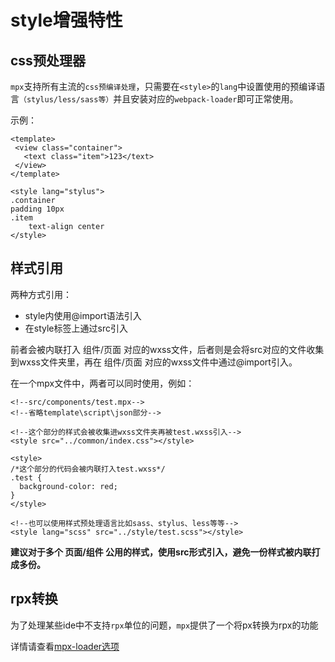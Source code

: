 # style增强特性

## css预处理器
 
`mpx`支持所有主流的`css预编译处理`，只需要在`<style>`的`lang`中设置使用的预编译语言`（stylus/less/sass等）`并且安装对应的`webpack-loader`即可正常使用。
 
 示例：
 ```vue
<template>
  <view class="container">
    <text class="item">123</text>
  </view>
</template>

<style lang="stylus">
.container
 padding 10px
 .item
     text-align center
</style>
 ```
 
## 样式引用

两种方式引用：
- style内使用@import语法引入
- 在style标签上通过src引入

前者会被内联打入 组件/页面 对应的wxss文件，后者则是会将src对应的文件收集到wxss文件夹里，再在 组件/页面 对应的wxss文件中通过@import引入。

在一个mpx文件中，两者可以同时使用，例如：

```vue
<!--src/components/test.mpx-->
<!--省略template\script\json部分-->

<!--这个部分的样式会被收集进wxss文件夹再被test.wxss引入-->
<style src="../common/index.css"></style>

<style>
/*这个部分的代码会被内联打入test.wxss*/
.test {
  background-color: red;
}
</style>

<!--也可以使用样式预处理语言比如sass、stylus、less等等-->
<style lang="scss" src="../style/test.scss"></style>
```

**建议对于多个 页面/组件 公用的样式，使用src形式引入，避免一份样式被内联打成多份。**

## rpx转换

为了处理某些ide中不支持`rpx`单位的问题，`mpx`提供了一个将px转换为rpx的功能

详情请查看[mpx-loader选项](/compilationEnhance/index.md#mpxwebpackpluginloader)
